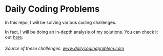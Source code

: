 # Daily Coding Problems

In this repo, I will be solving various coding challenges. 

In fact, I will be doing an in-depth analysis of my solutions. You can check it out [here](https://ashishkhiani.github.io/Daily-Coding-Problems/).

###### _Source of these challenges: www.dailycodingproblem.com_
